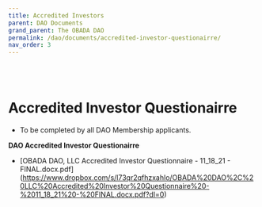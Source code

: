 ```yaml
---
title: Accredited Investors
parent: DAO Documents
grand_parent: The OBADA DAO
permalink: /dao/documents/accredited-investor-questionairre/
nav_order: 3
---
```


<br> <br>

# Accredited Investor Questionairre

* To be completed by all DAO Membership applicants.

**DAO Accredited Investor Questionairre**
* [OBADA DAO, LLC Accredited Investor Questionnaire - 11_18_21 - FINAL.docx.pdf] (https://www.dropbox.com/s/l73qr2qfhzxahlo/OBADA%20DAO%2C%20LLC%20Accredited%20Investor%20Questionnaire%20-%2011_18_21%20-%20FINAL.docx.pdf?dl=0)

